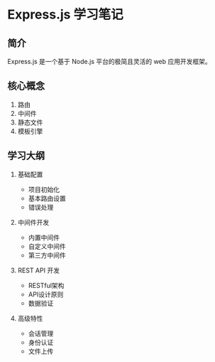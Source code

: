 # Express.js 学习笔记

## 简介
Express.js 是一个基于 Node.js 平台的极简且灵活的 web 应用开发框架。

## 核心概念
1. 路由
2. 中间件
3. 静态文件
4. 模板引擎

## 学习大纲
1. 基础配置
   - 项目初始化
   - 基本路由设置
   - 错误处理

2. 中间件开发
   - 内置中间件
   - 自定义中间件
   - 第三方中间件

3. REST API 开发
   - RESTful架构
   - API设计原则
   - 数据验证

4. 高级特性
   - 会话管理
   - 身份认证
   - 文件上传
